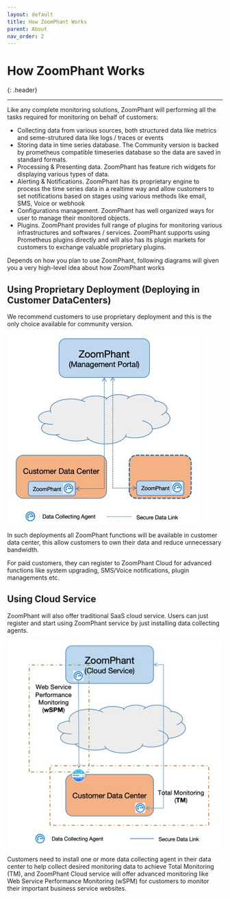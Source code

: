 ```yaml
---
layout: default
title: How ZoomPhant Works
parent: About
nav_order: 2
---
```


# How ZoomPhant Works
{: .header}

---
Like any complete monitoring solutions, ZoomPhant will performing all the tasks required for monitoring on behalf of customers:
* Collecting data from various sources, both structured data like metrics and seme-strutured data like logs / traces or events
* Storing data in time series database. The Community version is backed by prometheus compatible timeseries database so the data are saved in standard formats.
* Processing & Presenting data. ZoomPhant has feature rich widgets for displaying various types of data.
* Alerting & Notifications. ZoomPhant has its proprietary engine to process the time series data in a realtime way and allow customers to set notifications based on stages using various methods like email, SMS, Voice or webhook
* Configurations management. ZoomPhant has well organized ways for user to manage their monitored  objects.
* Plugins. ZoomPhant provides full range of plugins for monitoring various infrastructures and softwares / services. ZoomPhant supports using Prometheus plugins directly and will also has its plugin markets for customers to exchange valuable proprietary plugins.

Depends on how you plan to use ZoomPhant, following diagrams will given you a very high-level idea about how ZoomPhant works

## Using Proprietary Deployment (Deploying in Customer DataCenters)

We recommend customers to use proprietary deployment and this is the only choice available for community version.

![proprietary.jpg](./proprietary.jpg)

In such deployments all ZoomPhant functions will be available in customer data center, this allow customers to own their data and reduce unnecessary bandwidth.

For paid customers, they can register to ZoomPhant Cloud for advanced functions like system upgrading, SMS/Voice notifications, plugin managements etc.

## Using Cloud Service

ZoomPhant will also offer traditional SaaS cloud service.  Users can just register and start using ZoomPhant service by just installing data collecting agents.

![cloud.jpg](./cloud.jpg)

Customers need to install one or more data collecting agent in their data center to help collect desired monitoring data to achieve Total Monitoring (TM), and ZoomPhant Cloud service will offer advanced monitoring like Web Service Performance Monitoring (wSPM) for customers to monitor their important business service websites.